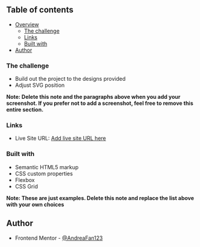 ## Table of contents

- [Overview](#overview)
  - [The challenge](#the-challenge)
  - [Links](#links)
  - [Built with](#built-with)
- [Author](#author)


### The challenge

- Build out the project to the designs provided
- Adjust SVG position


**Note: Delete this note and the paragraphs above when you add your screenshot. If you prefer not to add a screenshot, feel free to remove this entire section.**

### Links

- Live Site URL: [Add live site URL here](https://challenge-profile-card.netlify.app/)


### Built with

- Semantic HTML5 markup
- CSS custom properties
- Flexbox
- CSS Grid

**Note: These are just examples. Delete this note and replace the list above with your own choices**


## Author

- Frontend Mentor - [@AndreaFan123](https://www.frontendmentor.io/profile/AndreaFan123)


